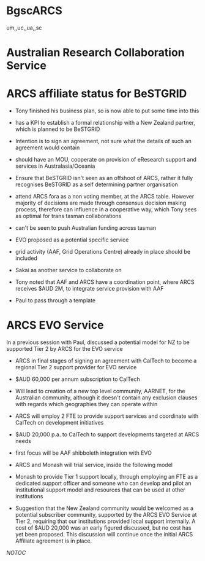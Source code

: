 # BgscARCS

um,,uc,,ua,,sc

# Australian Research Collaboration Service 

# ARCS affiliate status for BeSTGRID

- Tony finished his business plan, so is now able to put some time into this
	
- has a KPI to establish a formal relationship with a New Zealand partner, which is planned to be BeSTGRID
- Intention is to sign an agreement, not sure what the details of such an agreement would contain
	
- should have an MOU, cooperate on provision of eResearch support and services in Australasia/Oceania
- Ensure that BeSTGRID isn't seen as an offshoot of ARCS, rather it fully recognises BeSTGRID as a self determining partner organisation
- attend ARCS fora as a non voting member, at the ARCS table. However majority of decisions are made through consensus decision making process, therefore can influence in a cooperative way, which Tony sees as optimal for trans tasman collaborations
- can't be seen to push Australian funding across tasman
- EVO proposed as a potential specific service
- grid activity (AAF, Grid Operations Centre) already in place should be included
- Sakai as another service to collaborate on
- Tony noted that AAF and ARCS have a coordination point, where ARCS receives $AUD 2M, to integrate service provision with AAF
- Paul to pass through a template

# ARCS EVO Service

In a previous session with Paul, discussed a potential model for NZ to be supported Tier 2 by ARCS for the EVO service

- ARCS in final stages of signing an agreement with CalTech to become a regional Tier 2 support provider for EVO service
	
- $AUD 60,000 per annum subscription to CalTech
		
- Will lead to creation of a new top level community, AARNET, for the Australian community, although it doesn't contain any exclusion clauses with regards which geographies they can operate within
- ARCS will employ 2 FTE to provide support services and coordinate with CalTech on development initiatives
- $AUD 20,000 p.a. to CalTech to support developments targeted at ARCS needs
		
- first focus will be AAF shibboleth integration with EVO
- ARCS and Monash will trial service, inside the following model
	
- Monash to provide Tier 1 support locally, through employing an FTE as a dedicated support officer and someone who can develop and pilot an institutional support model and resources that can be used at other institutions
- Suggestion that the New Zealand community would be welcomed as a potential subscriber community, supported by the ARCS EVO Service at Tier 2, requiring that our institutions provided local support internally. A cost of $AUD 20,000 was an early figured discussed, but no cost has yet been proposed. This discussion will continue once the initial ARCS Affiliate agreement is in place.

_*NOTOC*_
